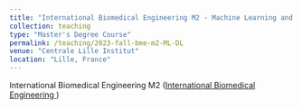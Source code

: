 ```yaml
---
title: "International Biomedical Engineering M2 - Machine Learning and Deep Learning Course"
collection: teaching
type: "Master's Degree Course"
permalink: /teaching/2023-fall-bme-m2-ML-DL
venue: "Centrale Lille Institut"
location: "Lille, France"
---
```


International Biomedical Engineering M2 (<a href = "https://centralelille.fr/en/master-biomedical-engineering/">International Biomedical Engineering
</a>)
